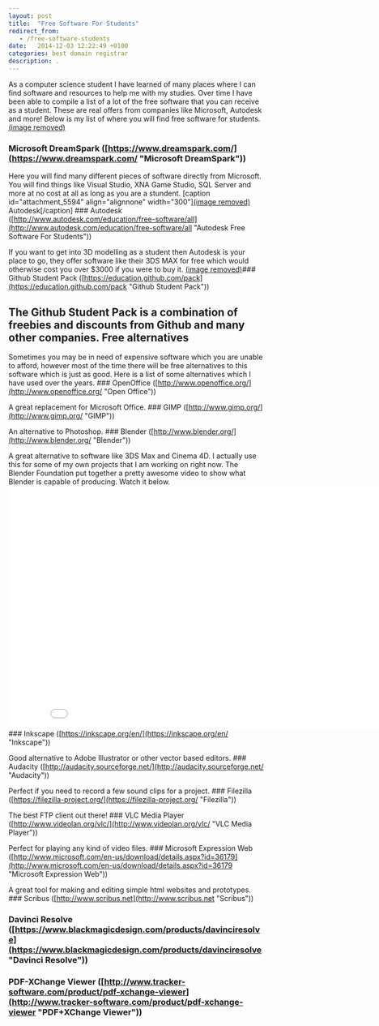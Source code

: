 ```yaml
---
layout: post
title:  "Free Software For Students"
redirect_from:
   - /free-software-students
date:   2014-12-03 12:22:49 +0100
categories: best domain registrar
description: .
---
```


As a computer science student I have learned of many places where I can find software and resources to help me with my studies. Over time I have been able to compile a list of a lot of the free software that you can receive as a student. These are real offers from companies like Microsoft, Autodesk and more! Below is my list of where you will find free software for students. [(image removed)](https://www.dreamspark.com/ "Microsoft DreamSpark")

### Microsoft DreamSpark ([https://www.dreamspark.com/](https://www.dreamspark.com/ "Microsoft DreamSpark"))

 Here you will find many different pieces of software directly from Microsoft. You will find things like Visual Studio, XNA Game Studio, SQL Server and more at no cost at all as long as you are a stundent. \[caption id="attachment\_5594" align="alignnone" width="300"\][(image removed)](http://www.autodesk.com/education/free-software/all "Autodesk Free Software For Students") Autodesk\[/caption\] ### Autodesk ([http://www.autodesk.com/education/free-software/all](http://www.autodesk.com/education/free-software/all "Autodesk Free Software For Students"))

 If you want to get into 3D modelling as a student then Autodesk is your place to go, they offer software like their 3DS MAX for free which would otherwise cost you over $3000 if you were to buy it. [(image removed)](https://education.github.com/pack "Github Student Pack")### Github Student Pack ([https://education.github.com/pack](https://education.github.com/pack "Github Student Pack"))

 The Github Student Pack is a combination of freebies and discounts from Github and many other companies. Free alternatives
-----------------

 Sometimes you may be in need of expensive software which you are unable to afford, however most of the time there will be free alternatives to this software which is just as good. Here is a list of some alternatives which I have used over the years. ### OpenOffice ([http://www.openoffice.org/](http://www.openoffice.org/ "Open Office"))

 A great replacement for Microsoft Office. ### GIMP ([http://www.gimp.org/](http://www.gimp.org/ "GIMP"))

 An alternative to Photoshop. ### Blender ([http://www.blender.org/](http://www.blender.org/ "Blender"))

 A great alternative to software like 3DS Max and Cinema 4D. I actually use this for some of my own projects that I am working on right now. The Blender Foundation put together a pretty awesome video to show what Blender is capable of producing. Watch it below. <iframe allowfullscreen="allowfullscreen" frameborder="0" height="480" src="//www.youtube.com/embed/Vpg9yizPP_g" width="853"></iframe>### Inkscape ([https://inkscape.org/en/](https://inkscape.org/en/ "Inkscape"))

 Good alternative to Adobe Illustrator or other vector based editors. ### Audacity ([http://audacity.sourceforge.net/](http://audacity.sourceforge.net/ "Audacity"))

 Perfect if you need to record a few sound clips for a project. ### Filezilla ([https://filezilla-project.org/](https://filezilla-project.org/ "Filezilla"))

 The best FTP client out there! ### VLC Media Player ([http://www.videolan.org/vlc/](http://www.videolan.org/vlc/ "VLC Media Player"))

 Perfect for playing any kind of video files. ### Microsoft Expression Web ([http://www.microsoft.com/en-us/download/details.aspx?id=36179](http://www.microsoft.com/en-us/download/details.aspx?id=36179 "Microsoft Expression Web"))

 A great tool for making and editing simple html websites and prototypes. ### Scribus ([http://www.scribus.net](http://www.scribus.net "Scribus"))

### Davinci Resolve ([https://www.blackmagicdesign.com/products/davinciresolve](https://www.blackmagicdesign.com/products/davinciresolve "Davinci Resolve"))

### PDF-XChange Viewer ([http://www.tracker-software.com/product/pdf-xchange-viewer](http://www.tracker-software.com/product/pdf-xchange-viewer "PDF+XChange Viewer"))